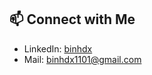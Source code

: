 ## 📫 Connect with Me
- LinkedIn: [binhdx](https://www.linkedin.com/in/binhdx)
- Mail: [binhdx1101@gmail.com](mailto:binhdx1101@gmail.com)

